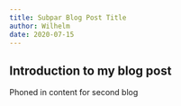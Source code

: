 ```yaml
---
title: Subpar Blog Post Title
author: Wilhelm
date: 2020-07-15
---
```


## Introduction to my blog post

Phoned in content for second blog
